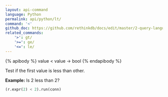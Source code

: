 ```yaml
---
layout: api-command 
language: Python
permalink: api/python/lt/
command: '<'
github_doc: https://github.com/rethinkdb/docs/edit/master/2-query-language/api/python/math-and-logic/lt.md
related_commands:
    '>': gt/
    '>=': ge/
    '<=': le/
---
```


{% apibody %}
value < value → bool
{% endapibody %}

Test if the first value is less than other.

__Example:__ Is 2 less than 2?

```py
(r.expr(2) < 2).run(conn)
```

